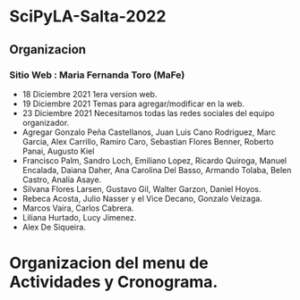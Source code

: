 # SciPyLA-Salta-2022
## Organizacion
### Sitio Web : Maria Fernanda Toro (MaFe)
* 18 Diciembre 2021 1era version web.
* 19 Diciembre 2021 Temas para agregar/modificar en la web.
* 23 Diciembre 2021 Necesitamos todas las redes sociales del equipo organizador.
* Agregar Gonzalo Peña Castellanos, Juan Luis Cano Rodriguez, Marc Garcia, Alex Carrillo, Ramiro Caro, Sebastian Flores Benner, Roberto Panai, Augusto Kiel
* Francisco Palm, Sandro Loch, Emiliano Lopez, Ricardo Quiroga, Manuel Encalada, Daiana Daher, Ana Carolina Del Basso, Armando Tolaba, Belen Castro, Analia Asaye.
* Silvana Flores Larsen, Gustavo Gil, Walter Garzon, Daniel Hoyos.
* Rebeca Acosta, Julio Nasser y el Vice Decano, Gonzalo Veizaga.
* Marcos Vaira, Carlos Cabrera.
* Liliana Hurtado, Lucy Jimenez.
* Alex De Siqueira.
# Organizacion del menu de Actividades y Cronograma.

